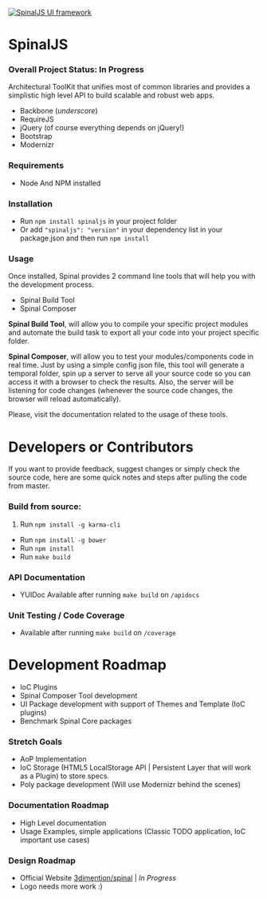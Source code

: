  [![SpinalJS UI framework](http://3dimention.github.io/spinal/images/logo.png)](http://3dimention.github.io/spinal)

# SpinalJS
### Overall Project Status: In Progress

Architectural ToolKit that unifies most of common libraries and provides a simplistic high level API
to build scalable and robust web apps.

* Backbone (_underscore_)
* RequireJS
* jQuery (of course everything depends on jQuery!)
* Bootstrap
* Modernizr

### Requirements

* Node And NPM installed

### Installation

* Run ```npm install spinaljs``` in your project folder
* Or add ```"spinaljs": "version"``` in your dependency list in your package.json and then run ```npm install```

### Usage

Once installed, Spinal provides 2 command line tools that will help you with the development process.

* Spinal Build Tool
* Spinal Composer

**Spinal Build Tool**, will allow you to compile your specific project modules and automate the build task to export all your code into your project specific folder.

**Spinal Composer**, will allow you to test your modules/components code in real time.
Just by using a simple config json file, this tool will generate a temporal folder, spin up a server to serve all your source code so you can access it with a browser to check the results.
Also, the server will be listening for code changes (whenever the source code changes, the browser will reload automatically).

Please, visit the documentation related to the usage of these tools.

# Developers or Contributors

If you want to provide feedback, suggest changes or simply check the source code, here are some quick notes and steps after pulling the code from master.

### Build from source:

1. Run ```npm install -g karma-cli```
* Run ```npm install -g bower```
* Run ```npm install```
* Run ```make build```

### API Documentation

* YUIDoc Available after running ```make build``` on ```/apidocs```

### Unit Testing / Code Coverage

* Available after running ```make build``` on ```/coverage```

# Development Roadmap

* IoC Plugins
* Spinal Composer Tool development
* UI Package development with support of Themes and Template (IoC plugins)
* Benchmark Spinal Core packages

### Stretch Goals

* AoP Implementation
* IoC Storage (HTML5 LocalStorage API | Persistent Layer that will work as a Plugin) to store specs.
* Poly package development (Will use Modernizr behind the scenes)

### Documentation Roadmap

* High Level documentation
* Usage Examples, simple applications (Classic TODO application, IoC important use cases)

### Design Roadmap

* Official Website [3dimention/spinal](http://3dimention.github.io/spinal) | _In Progress_
* Logo needs more work :)
